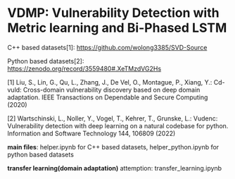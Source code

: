# VDMP: Vulnerability Detection with Metric learning and Bi-Phased LSTM

C++ based datasets[1]: https://github.com/wolong3385/SVD-Source

Python based datasets[2]: https://zenodo.org/record/3559480#.XeTMzdVG2Hs

[1] Liu, S., Lin, G., Qu, L., Zhang, J., De Vel, O., Montague, P., Xiang,
Y.: Cd-vuld: Cross-domain vulnerability discovery based on deep domain
adaptation. IEEE Transactions on Dependable and Secure Computing
(2020)

[2] Wartschinski, L., Noller, Y., Vogel, T., Kehrer, T., Grunske, L.: Vudenc:
Vulnerability detection with deep learning on a natural codebase for
python. Information and Software Technology 144, 106809 (2022)

**main files**: helper.ipynb for C++ based datasets, helper_python.ipynb for python based datasets

**transfer learning(domain adaptation)** attemption: transfer_learning.ipynb
